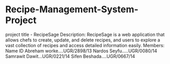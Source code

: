 # Recipe-Management-System-Project
project title - RecipeSage
Description: RecipeSage is a web application that allows chefs to create, update, and delete recipes, and users to explore a vast collection of recipes and access detailed information easily.
Members:
Name               ID
Abreham worke....UGR/2898/13
Nardos Seyfu.....UGR/0080/14
Samrawit Dawit...UGR/0221/14
Sifen Beshada....UGR/0667/14
